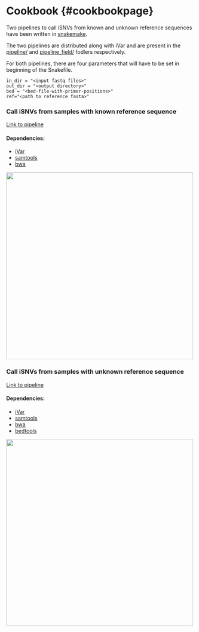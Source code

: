 Cookbook {#cookbookpage}
========

Two pipelines to call iSNVs from known and unknown reference sequences have been written in [snakemake](https://snakemake.readthedocs.io/en/stable/).

The two pipelines are distributed along with iVar and are present in the[ pipeline/](https://github.com/andersen-lab/ivar/tree/master/pipeline) and [pipeline_field/](https://github.com/andersen-lab/ivar/tree/master/pipeline_field) fodlers respectively.

For both pipelines, there are four parameters that will have to be set in beginning of the Snakefile.

```
in_dir = "<input fastq files>"
out_dir = "<output directory>"
bed = "<bed-file-with-primer-positions>"
ref="<path to reference fasta>"
```

### Call iSNVs from samples with known reference sequence

[Link to pipeline](https://github.com/andersen-lab/ivar/tree/master/pipeline)

#### Dependencies:

* [iVar](https://github.com/andersen-lab/ivar)
* [samtools](https://htslib.org/)
* [bwa](https://github.com/lh3/bwa)


<img src="https://raw.githubusercontent.com/gkarthik/IVAR/master/pipeline/pipeline.png" width="500" />

### Call iSNVs from samples with unknown reference sequence

[Link to pipeline](https://github.com/andersen-lab/ivar/tree/master/pipeline_field/)

#### Dependencies:

* [iVar](https://github.com/andersen-lab/ivar)
* [samtools](https://htslib.org/)
* [bwa](https://github.com/lh3/bwa)
* [bedtools](https://bedtools.readthedocs.io/en/latest/)

<img src="https://raw.githubusercontent.com/gkarthik/IVAR/master/pipeline_field/pipeline_field.png" width="500" />
